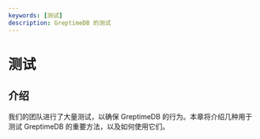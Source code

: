 ```yaml
---
keywords: [测试]
description: GreptimeDB 的测试
---
```


# 测试

## 介绍

我们的团队进行了大量测试，以确保 GreptimeDB 的行为。本章将介绍几种用于测试 GreptimeDB 的重要方法，以及如何使用它们。


